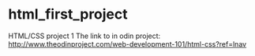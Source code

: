 # html_first_project
HTML/CSS project 1
The link to in odin project: http://www.theodinproject.com/web-development-101/html-css?ref=lnav

